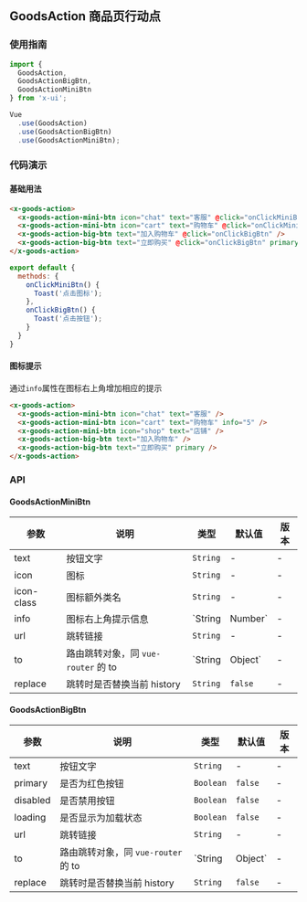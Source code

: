 ## GoodsAction 商品页行动点

### 使用指南
``` javascript
import {
  GoodsAction,
  GoodsActionBigBtn,
  GoodsActionMiniBtn
} from 'x-ui';

Vue
  .use(GoodsAction)
  .use(GoodsActionBigBtn)
  .use(GoodsActionMiniBtn);
```

### 代码演示
#### 基础用法

```html
<x-goods-action>
  <x-goods-action-mini-btn icon="chat" text="客服" @click="onClickMiniBtn" />
  <x-goods-action-mini-btn icon="cart" text="购物车" @click="onClickMiniBtn" />
  <x-goods-action-big-btn text="加入购物车" @click="onClickBigBtn" />
  <x-goods-action-big-btn text="立即购买" @click="onClickBigBtn" primary />
</x-goods-action>
```

```javascript
export default {
  methods: {
    onClickMiniBtn() {
      Toast('点击图标');
    },
    onClickBigBtn() {
      Toast('点击按钮');
    }
  }
}
```

#### 图标提示
通过`info`属性在图标右上角增加相应的提示

```html
<x-goods-action>
  <x-goods-action-mini-btn icon="chat" text="客服" />
  <x-goods-action-mini-btn icon="cart" text="购物车" info="5" />
  <x-goods-action-mini-btn icon="shop" text="店铺" />
  <x-goods-action-big-btn text="加入购物车" />
  <x-goods-action-big-btn text="立即购买" primary />
</x-goods-action>
```

### API

#### GoodsActionMiniBtn

| 参数 | 说明 | 类型 | 默认值 | 版本 |
|------|------|------|------|------|
| text | 按钮文字 | `String` | - | - |
| icon | 图标 | `String` | - | - |
| icon-class | 图标额外类名 | `String` | - | - |
| info | 图标右上角提示信息 | `String | Number` | - | - |
| url | 跳转链接 | `String` | - | - |
| to | 路由跳转对象，同 `vue-router` 的 to | `String | Object` | - | - |
| replace | 跳转时是否替换当前 history | `String` | `false` | - |

#### GoodsActionBigBtn

| 参数 | 说明 | 类型 | 默认值 | 版本 |
|------|------|------|------|------|
| text | 按钮文字 | `String` | - | - |
| primary | 是否为红色按钮 | `Boolean` | `false` | - |
| disabled | 是否禁用按钮 | `Boolean` | `false` | - | 1.3.10 |
| loading | 是否显示为加载状态 | `Boolean` | `false` | - | 1.3.10 |
| url | 跳转链接 | `String` | - | - |
| to | 路由跳转对象，同 `vue-router` 的 to | `String | Object` | - | - |
| replace | 跳转时是否替换当前 history | `String` | `false` | - |
